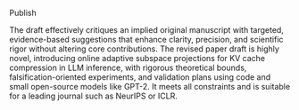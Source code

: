 Publish

The draft effectively critiques an implied original manuscript with targeted, evidence-based suggestions that enhance clarity, precision, and scientific rigor without altering core contributions. The revised paper draft is highly novel, introducing online adaptive subspace projections for KV cache compression in LLM inference, with rigorous theoretical bounds, falsification-oriented experiments, and validation plans using code and small open-source models like GPT-2. It meets all constraints and is suitable for a leading journal such as NeurIPS or ICLR.

